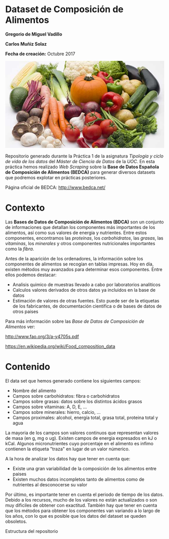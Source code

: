 # Dataset de Composición de Alimentos
**Gregorio de Miguel Vadillo** 

**Carlos Muñiz Solaz**

**Fecha de creación:** Octubre 2017

![Alt text](/images/logo/Food-composition.jpg?raw=true)

Repositorio generado durante la Práctica 1 de la asignatura *Tipología y ciclo de vida de los datos* del *Máster de Ciencia de Datos* de la *UOC*. En esta práctica hemos realizado *Web Scraping* sobre la **Base de Datos Española de Composición de Alimentos (BEDCA)** para generar diversos datasets que podremos explotar en prácticas posteriores.

Página oficial de BEDCA: http://www.bedca.net/

# Contexto

Las **Bases de Datos de Composición de Alimentos (BDCA)** son un conjunto de informaciones que detallan los componentes más importantes de los alimentos, así como sus valores de energia y nutrientes. Entre estos componentes, encontramos las *proteinas*, los *carbohidratos*, las *grasas*, las *vitaminas*, los *minerales* y otros componentes nutricionales importantes como la *fibra*.

Antes de la aparición de los ordenadores, la información sobre los componentes de alimentos se recogían en tablas impresas. Hoy en día, existen métodos muy avanzados para determinar esos componentes. Entre ellos podemos destacar:
* Analisis quimico de muestras llevado a cabo por laboratorios analiticos
* Calculos valores derivados de otros datos ya incluidos en la base de datos
* Estimación de valores de otras fuentes. Esto puede ser de la etiquetas de los fabricantes, de documentación cientifica o de bases de datos de otros paises

Para más información sobre las *Base de Datos de Composición de Alimentos* ver:

http://www.fao.org/3/a-y4705s.pdf

https://en.wikipedia.org/wiki/Food_composition_data

# Contenido
El data set que hemos generado contiene los siguientes campos:

* Nombre del alimento
* Campos sobre carbohidratos: fibra o carbohidratos
* Campos sobre grasas: datos sobre los distintos ácidos grasos
* Campos sobre vitaminas: A, D, E, ...
* Campos sobre minerales: hierro, calcio,  ...
* Campos proximales: alcohol, energía total, grasa total, proteina total y agua

La mayoria de los campos son valores continuos que representan valores de masa (en g, mg o ug).
Existen campos de energia expresados en kJ o kCal.
Algunos micronutrientes cuyo porcentaje en el alimento es infimo contienen la etiqueta "traza" en lugar de un valor númerico.

A la hora de analizar los datos hay que tener en cuenta que:
* Existe una gran variabilidad de la composición de los alimentos entre paises
* Existen muchos datos incompletos tanto de alimentos como de nutrientes al desconocerse su valor

Por último, es importante tener en cuenta el periodo de tiempo de los datos. Debido a los recursos, mucho de los valores no están actualizados o son muy dificiles de obtener con exactitud. También hay que tener en cuenta que los métodos para obtener los componentes van variando a lo largo de los años, con lo que es posible que los datos del dataset se queden obsoletos.




Estructura del repositorio





